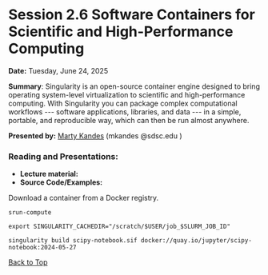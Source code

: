# Session 2.6 Software Containers for Scientific and High-Performance Computing

**Date:** Tuesday, June 24, 2025

**Summary**: Singularity is an open-source container engine designed to bring operating system-level virtualization to scientific and high-performance computing. With Singularity you can package complex computational workflows --- software applications, libraries, and data --- in a simple, portable, and reproducible way, which can then be run almost anywhere. 

**Presented by:** [Marty Kandes](https://www.linkedin.com/in/marty-kandes-b53a34144/) (mkandes  @sdsc.edu ) 

### Reading and Presentations:
* **Lecture material:**
* **Source Code/Examples:**

Download a container from a Docker registry.

```
srun-compute
```
```
export SINGULARITY_CACHEDIR="/scratch/$USER/job_$SLURM_JOB_ID"
```
```
singularity build scipy-notebook.sif docker://quay.io/jupyter/scipy-notebook:2024-05-27
```

[Back to Top](#top)
